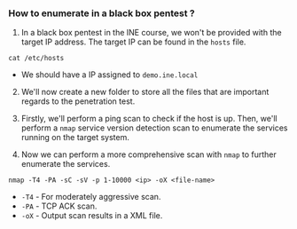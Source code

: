 
### How to enumerate in a black box pentest ?

1. In a black box pentest in the INE course, we won't be provided with the target IP address. The target IP can be found in the `hosts` file.
```
cat /etc/hosts
```
- We should have a IP assigned to `demo.ine.local`

2. We'll now create a new folder to store all the files that are important regards to the penetration test. 

3. Firstly, we'll perform a ping scan to check if the host is up. Then, we'll perform a `nmap` service version detection scan to enumerate the services running on the target system.

4. Now we can perform a more comprehensive scan with `nmap` to further enumerate the services.
```
nmap -T4 -PA -sC -sV -p 1-10000 <ip> -oX <file-name>
```
- `-T4` - For moderately aggressive scan.
- `-PA` - TCP ACK scan.
- `-oX` - Output scan results in a XML file.